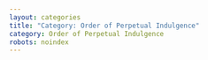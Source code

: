 ```yaml
---
layout: categories
title: "Category: Order of Perpetual Indulgence"
category: Order of Perpetual Indulgence
robots: noindex
---
```

